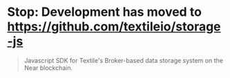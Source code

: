 # Stop: Development has moved to https://github.com/textileio/storage-js

> Javascript SDK for Textile's Broker-based data storage system on the Near blockchain.
